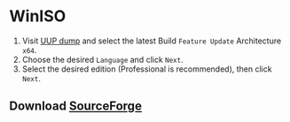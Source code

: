 # WinISO

1. Visit [UUP dump](https://uupdump.net/known.php?q=Windows+10+22H2) and select the latest Build `Feature Update` Architecture `x64`.
2. Choose the desired `Language` and click `Next`.
3. Select the desired edition (Professional is recommended), then click `Next`.

## Download [SourceForge](https://winiso.sourceforge.io)
